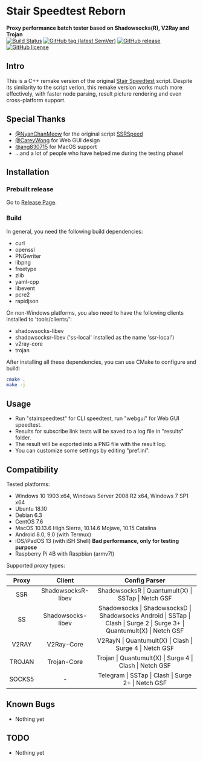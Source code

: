 # Stair Speedtest Reborn
**Proxy performance batch tester based on Shadowsocks(R), V2Ray and Trojan**  
[![Build Status](https://github.com/tindy2013/stairspeedtest-reborn/actions/workflows/build.yml/badge.svg)](https://github.com/tindy2013/stairspeedtest-reborn/actions/workflows/build.yml)
[![GitHub tag (latest SemVer)](https://img.shields.io/github/tag/tindy2013/stairspeedtest-reborn.svg)](https://github.com/tindy2013/stairspeedtest-reborn/tags)
[![GitHub release](https://img.shields.io/github/release/tindy2013/stairspeedtest-reborn.svg)](https://github.com/tindy2013/stairspeedtest-reborn/releases)
[![GitHub license](https://img.shields.io/github/license/tindy2013/stairspeedtest-reborn.svg)](https://github.com/tindy2013/stairspeedtest-reborn/blob/master/LICENSE)
  
## Intro
This is a C++ remake version of the original [Stair Speedtest](https://github.com/tindy2013/stairspeedtest) script. Despite its similarity to the script verion, this remake version works much more effectively, with faster node parsing, result picture rendering and even cross-platform support.  

## Special Thanks
* [@NyanChanMeow](https://github.com/nyanchanmeow) for the original script [SSRSpeed](https://github.com/nyanchanmeow/ssrspeed)
* [@CareyWong](https://github.com/careywang) for Web GUI design
* [@ang830715](https://github.com/ang830715)  for MacOS support
* ...and a lot of people who have helped me during the testing phase!
  
## Installation  
### Prebuilt release  
Go to [Release Page](https://github.com/tindy2013/stairspeedtest-reborn/releases).  
### Build
In general, you need the following build dependencies:  
* curl
* openssl
* PNGwriter
* libpng
* freetype
* zlib
* yaml-cpp
* libevent
* pcre2
* rapidjson
  
On non-Windows platforms, you also need to have the following clients installed to 'tools/clients/':  
* shadowsocks-libev
* shadowsocksr-libev ('ss-local' installed as the name 'ssr-local')
* v2ray-core
* trojan
  
After installing all these dependencies, you can use CMake to configure and build:  
```bash
cmake .
make -j
```

## Usage
* Run "stairspeedtest" for CLI speedtest, run "webgui" for Web GUI speedtest.
* Results for subscribe link tests will be saved to a log file in "results" folder.
* The result will be exported into a PNG file with the result log.
* You can customize some settings by editing "pref.ini".
## Compatibility
Tested platforms: 
  
* Windows 10 1903 x64, Windows Server 2008 R2 x64, Windows 7 SP1 x64
* Ubuntu 18.10
* Debian 6.3
* CentOS 7.6
* MacOS 10.13.6 High Sierra, 10.14.6 Mojave, 10.15 Catalina
* Android 8.0, 9.0 (with Termux)
* iOS/iPadOS 13 (with iSH Shell) **Bad performance, only for testing purpose**
* Raspberry Pi 4B with Raspbian (armv7l)
  
Supported proxy types:  

 |Proxy|Client|Config Parser|
 |:-:|:-:|:-:|
 |SSR|ShadowsocksR-libev| ShadowsocksR \| Quantumult(X) \| SSTap \| Netch GSF |
 |SS|Shadowsocks-libev| Shadowsocks \| ShadowsocksD \| Shadowsocks Android \| SSTap \| Clash \| Surge 2 \| Surge 3+ \| Quantumult(X) \| Netch GSF |
 |V2RAY|V2Ray-Core| V2RayN \| Quantumult(X) \| Clash \| Surge 4 \| Netch GSF |
 |TROJAN|Trojan-Core| Trojan \| Quantumult(X) \| Surge 4 \| Clash \| Netch GSF |
 |SOCKS5|-| Telegram \| SSTap \| Clash \| Surge 2+ \| Netch GSF |
 
## Known Bugs
* Nothing yet

## TODO
* Nothing yet

